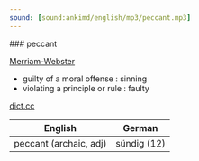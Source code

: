 ```yaml
---
sound: [sound:ankimd/english/mp3/peccant.mp3]
---
```


\### peccant

[Merriam-Webster](https://www.merriam-webster.com/dictionary/peccant)

- guilty of a moral offense : sinning
- violating a principle or rule : faulty

[dict.cc](https://www.dict.cc/peccant)

| English        | German       |
| -------------- | ------------ |
| peccant (archaic, adj) | sündig (12) |
